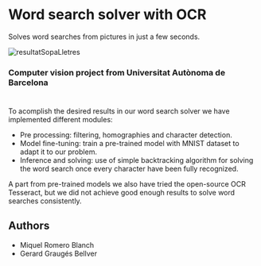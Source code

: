 # Word search solver with OCR
Solves word searches from pictures in just a few seconds.

![resultatSopaLletres](https://user-images.githubusercontent.com/48658941/120107885-07b29800-c163-11eb-82f1-0aded77600d0.png)

### Computer vision project from Universitat Autònoma de Barcelona

#

To acomplish the desired results in our word search solver we have implemented different modules:
- Pre processing: filtering, homographies and character detection.
- Model fine-tuning: train a pre-trained model with MNIST dataset to adapt it to our problem.
- Inference and solving: use of simple backtracking algorithm for solving the word search once every character have been fully recognized.

A part from pre-trained models we also have tried the open-source OCR Tesseract, but we did not achieve good enough results to solve word searches consistently.

## Authors
- Miquel Romero Blanch
- Gerard Graugés Bellver

